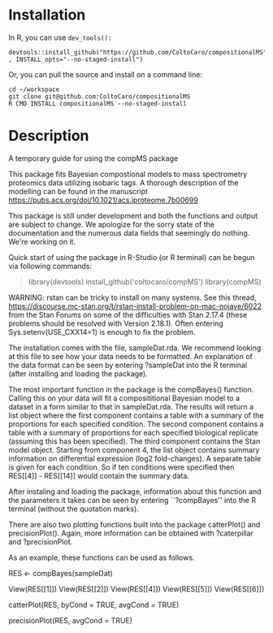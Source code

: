 # Installation

In R, you can use `dev_tools():`

```
devtools::install_github("https://github.com/ColtoCaro/compositionalMS" , INSTALL_opts="--no-staged-install")
```

Or, you can pull the source and install on a command line:

```
cd ~/workspace
git clone git@github.com:ColtoCaro/compositionalMS
R CMD INSTALL compositionalMS --no-staged-install
```

# Description

A temporary guide for using the compMS package

This package fits Bayesian compostional models to mass spectrometry proteomics data utilizing isobaric tags.
A thorough description of the modelling can be found in the manuscript
https://pubs.acs.org/doi/10.1021/acs.jproteome.7b00699

This package is still under development and both the functions and output are subject to change.
We apologize for the sorry state of the documentation and the numerous data fields that seemingly
do nothing.  We're working on it.

Quick start of using the package in R-Studio (or R terminal) can be begun via following commands:

> library(devtools)
> install_github('coltocaro/compMS')
> library(compMS)

WARNING:  rstan can be tricky to install on many systems.  See this thread,
https://discourse.mc-stan.org/t/rstan-install-problem-on-mac-nojave/6022
from the Stan Forums on some of the difficulties with Stan 2.17.4 (these problems should
be resolved with Version 2.18.1).  Often entering Sys.setenv(USE_CXX14=1) is enough to fix
the problem.

The installation comes with the file, sampleDat.rda.  We recommend looking at this file to see how
 your data needs to be formatted.  An explanation of the data format can be seen by entering
?sampleDat into the R terminal (after installing and loading the package).

The most important function in the package is the compBayes() function.  Calling this on your data
will fit a composititional Bayesian model to a dataset in a form similar to that in sampleDat.rda.
The results will return a list object where the first component contains a table with a summary of
the proportions for each specified condition.  The second component contains a table with a summary
of proportions for each specified biological replicate (assuming this has been specified).  The
third component contains the Stan model object. Starting from component 4, the list object contains
summary information on differential expression (log2 fold-changes).  A separate table is given for
each condition.  So if ten conditions were specified then RES[[4]] - RES[[14]] would contain the
summary data.

After instaling and loading the package, information about this
function and the parameters it takes can be seen by entering ``?compBayes'' into the R terminal
(without the quotation marks).

There are also two plotting functions built into the package catterPlot() and precisionPlot().
Again, more information can be obtained with ?caterpillar and ?precisionPlot.

As an example, these functions can be used as follows.

RES <- compBayes(sampleDat)

View(RES[[1]])
View(RES[[2]])
View(RES[[4]])
View(RES[[5]])
View(RES[[6]])

catterPlot(RES, byCond = TRUE, avgCond = TRUE)

precisionPlot(RES, avgCond = TRUE)
